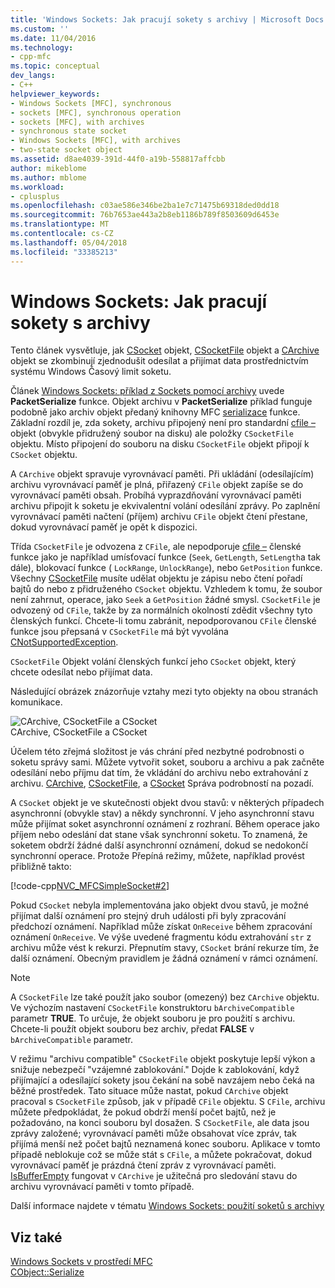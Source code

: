 ```yaml
---
title: 'Windows Sockets: Jak pracují sokety s archivy | Microsoft Docs'
ms.custom: ''
ms.date: 11/04/2016
ms.technology:
- cpp-mfc
ms.topic: conceptual
dev_langs:
- C++
helpviewer_keywords:
- Windows Sockets [MFC], synchronous
- sockets [MFC], synchronous operation
- sockets [MFC], with archives
- synchronous state socket
- Windows Sockets [MFC], with archives
- two-state socket object
ms.assetid: d8ae4039-391d-44f0-a19b-558817affcbb
author: mikeblome
ms.author: mblome
ms.workload:
- cplusplus
ms.openlocfilehash: c03ae586e346be2ba1e7c71475b69318ded0dd18
ms.sourcegitcommit: 76b7653ae443a2b8eb1186b789f8503609d6453e
ms.translationtype: MT
ms.contentlocale: cs-CZ
ms.lasthandoff: 05/04/2018
ms.locfileid: "33385213"
---
```

# <a name="windows-sockets-how-sockets-with-archives-work"></a>Windows Sockets: Jak pracují sokety s archivy
Tento článek vysvětluje, jak [CSocket](../mfc/reference/csocket-class.md) objekt, [CSocketFile](../mfc/reference/csocketfile-class.md) objekt a [CArchive](../mfc/reference/carchive-class.md) objekt se zkombinují zjednodušit odesílat a přijímat data prostřednictvím systému Windows Časový limit soketu.  
  
 Článek [Windows Sockets: příklad z Sockets pomocí archivy](../mfc/windows-sockets-example-of-sockets-using-archives.md) uvede **PacketSerialize** funkce. Objekt archivu v **PacketSerialize** příklad funguje podobně jako archiv objekt předaný knihovny MFC [serializace](../mfc/reference/cobject-class.md#serialize) funkce. Základní rozdíl je, zda sokety, archivu připojený není pro standardní [cfile –](../mfc/reference/cfile-class.md) objekt (obvykle přidružený soubor na disku) ale položky `CSocketFile` objektu. Místo připojení do souboru na disku `CSocketFile` objekt připojí k `CSocket` objektu.  
  
 A `CArchive` objekt spravuje vyrovnávací paměti. Při ukládání (odesílajícím) archivu vyrovnávací paměť je plná, přiřazený `CFile` objekt zapíše se do vyrovnávací paměti obsah. Probíhá vyprazdňování vyrovnávací paměti archivu připojit k soketu je ekvivalentní volání odesílání zprávy. Po zaplnění vyrovnávací paměti načtení (příjem) archivu `CFile` objekt čtení přestane, dokud vyrovnávací paměť je opět k dispozici.  
  
 Třída `CSocketFile` je odvozena z `CFile`, ale nepodporuje [cfile –](../mfc/reference/cfile-class.md) členské funkce jako je například umísťovací funkce (`Seek`, `GetLength`, `SetLength`a tak dále), blokovací funkce ( `LockRange`, `UnlockRange`), nebo `GetPosition` funkce. Všechny [CSocketFile](../mfc/reference/csocketfile-class.md) musíte udělat objektu je zápisu nebo čtení pořadí bajtů do nebo z přidruženého `CSocket` objektu. Vzhledem k tomu, že soubor není zahrnut, operace, jako `Seek` a `GetPosition` žádné smysl. `CSocketFile` je odvozený od `CFile`, takže by za normálních okolností zdědit všechny tyto členských funkcí. Chcete-li tomu zabránit, nepodporovanou `CFile` členské funkce jsou přepsaná v `CSocketFile` má být vyvolána [CNotSupportedException](../mfc/reference/cnotsupportedexception-class.md).  
  
 `CSocketFile` Objekt volání členských funkcí jeho `CSocket` objekt, který chcete odesílat nebo přijímat data.  
  
 Následující obrázek znázorňuje vztahy mezi tyto objekty na obou stranách komunikace.  
  
 ![CArchive, CSocketFile a CSocket](../mfc/media/vc38ia1.gif "vc38ia1")  
CArchive, CSocketFile a CSocket  
  
 Účelem této zřejmá složitost je vás chrání před nezbytné podrobnosti o soketu správy sami. Můžete vytvořit soket, souboru a archivu a pak začněte odesílání nebo příjmu dat tím, že vkládání do archivu nebo extrahování z archivu. [CArchive](../mfc/reference/carchive-class.md), [CSocketFile](../mfc/reference/csocketfile-class.md), a [CSocket](../mfc/reference/csocket-class.md) Správa podrobností na pozadí.  
  
 A `CSocket` objekt je ve skutečnosti objekt dvou stavů: v některých případech asynchronní (obvykle stav) a někdy synchronní. V jeho asynchronní stavu může přijímat soket asynchronní oznámení z rozhraní. Během operace jako příjem nebo odeslání dat stane však synchronní soketu. To znamená, že soketem obdrží žádné další asynchronní oznámení, dokud se nedokončí synchronní operace. Protože Přepíná režimy, můžete, například provést přibližně takto:  
  
 [!code-cpp[NVC_MFCSimpleSocket#2](../mfc/codesnippet/cpp/windows-sockets-how-sockets-with-archives-work_1.cpp)]  
  
 Pokud `CSocket` nebyla implementována jako objekt dvou stavů, je možné přijímat další oznámení pro stejný druh události při byly zpracování předchozí oznámení. Například může získat `OnReceive` během zpracování oznámení `OnReceive`. Ve výše uvedené fragmentu kódu extrahování `str` z archivu může vést k rekurzi. Přepnutím stavy, `CSocket` brání rekurze tím, že další oznámení. Obecným pravidlem je žádná oznámení v rámci oznámení.  
  
> [!NOTE]
>  A `CSocketFile` lze také použít jako soubor (omezený) bez `CArchive` objektu. Ve výchozím nastavení `CSocketFile` konstruktoru `bArchiveCompatible` parametr **TRUE**. To určuje, že objekt souboru je pro použití s archivu. Chcete-li použít objekt souboru bez archiv, předat **FALSE** v `bArchiveCompatible` parametr.  
  
 V režimu "archivu compatible" `CSocketFile` objekt poskytuje lepší výkon a snižuje nebezpečí "vzájemné zablokování." Dojde k zablokování, když přijímající a odesílající sokety jsou čekání na sobě navzájem nebo čeká na běžné prostředek. Tato situace může nastat, pokud `CArchive` objekt pracoval s `CSocketFile` způsob, jak v případě `CFile` objektu. S `CFile`, archivu můžete předpokládat, že pokud obdrží menší počet bajtů, než je požadováno, na konci souboru byl dosažen. S `CSocketFile`, ale data jsou zprávy založené; vyrovnávací paměti může obsahovat více zpráv, tak přijímá menší než počet bajtů neznamená konec souboru. Aplikace v tomto případě neblokuje což se může stát s `CFile`, a můžete pokračovat, dokud vyrovnávací paměť je prázdná čtení zpráv z vyrovnávací paměti. [IsBufferEmpty](../mfc/reference/carchive-class.md#isbufferempty) fungovat v `CArchive` je užitečná pro sledování stavu do archivu vyrovnávací paměti v tomto případě.  
  
 Další informace najdete v tématu [Windows Sockets: použití soketů s archivy](../mfc/windows-sockets-using-sockets-with-archives.md)  
  
## <a name="see-also"></a>Viz také  
 [Windows Sockets v prostředí MFC](../mfc/windows-sockets-in-mfc.md)   
 [CObject::Serialize](../mfc/reference/cobject-class.md#serialize)

